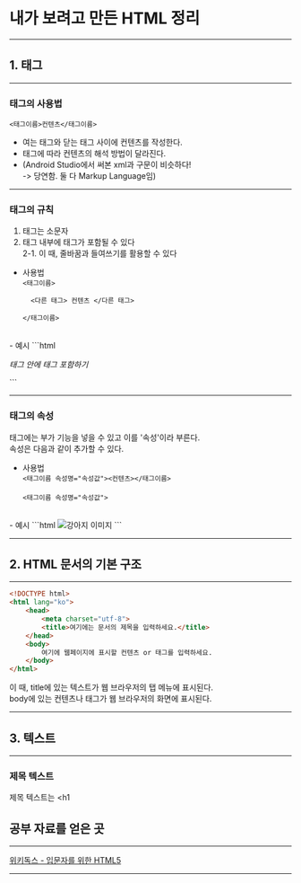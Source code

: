 # 내가 보려고 만든 HTML 정리

***
## 1. 태그
***
### 태그의 사용법   
<code><태그이름>컨텐츠</태그이름>   </code>

- 여는 태그와 닫는 태그 사이에 컨텐츠를 작성한다.
- 태그에 따라 컨텐츠의 해석 방법이 달라진다.
- (Android Studio에서 써본 xml과 구문이 비슷하다!   
-> 당연함. 둘 다 Markup Language임)
  
***
### 태그의 규칙
1. 태그는 소문자
2. 태그 내부에 태그가 포함될 수 있다   
2-1. 이 때, 줄바꿈과 들여쓰기를 활용할 수 있다
- 사용법   
<code><태그이름>   
&emsp;&emsp;<다른 태그> 컨텐츠 </다른 태그>   
</태그이름> </code>   
<br>
- 예시
```html
<p>
    <i>태그 안에 태그 포함하기</i>
</p>
```

***
### 태그의 속성
태그에는 부가 기능을 넣을 수 있고 이를 '속성'이라 부른다.   
속성은 다음과 같이 추가할 수 있다.   
   
- 사용법   
<code><태그이름 속성명="속성값"><컨텐츠></태그이름> </code>   
<code><태그이름 속성명="속성값"> </code>   
<br>
- 예시
```html
<img src="dog.png" alt="강아지 이미지">
```

***
## 2. HTML 문서의 기본 구조
***
```html
<!DOCTYPE html>
<html lang="ko">
    <head>
        <meta charset="utf-8">
        <title>여기에는 문서의 제목을 입력하세요.</title>
    </head>
    <body>
        여기에 웹페이지에 표시할 컨텐츠 or 태그를 입력하세요.
    </body>
</html>
```
이 때, title에 있는 텍스트가 웹 브라우저의 탭 메뉴에 표시된다.   
body에 있는 컨텐츠나 태그가 웹 브라우저의 화면에 표시된다.

***
## 3. 텍스트 
***
### 제목 텍스트
제목 텍스트는 <h1

## 공부 자료를 얻은 곳
***
[위키독스 - 입문자를 위한 HTML5](https://wikidocs.net/book/7596)
***